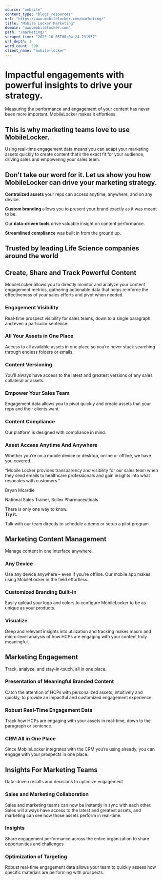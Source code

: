```yaml
---
source: "website"
content_type: "blogs_resources"
url: "https://www.mobilelocker.com/marketing/"
title: "Mobile Locker Marketing"
domain: "www.mobilelocker.com"
path: "/marketing/"
scraped_time: "2025-10-05T00:04:24.731937"
url_depth: 1
word_count: 590
client_name: "mobile-locker"
---
```


# Impactful engagements with powerful insights to drive your strategy.

Measuring the performance and engagement of your content has never been more important. MobileLocker makes it effortless.

## This is why marketing teams love to use MobileLocker.

Using real-time engagement data means you can adapt your marketing assets quickly to create content that’s the exact fit for your audience, driving sales and empowering your sales team.

## Don’t take our word for it. Let us show you how MobileLocker can drive your marketing strategy.

**Centralized assets** your reps can access anytime, anywhere, and on any device.

**Custom branding** allows you to present your brand exactly as it was meant to be.

Our **data-driven tools** drive valuable insight on content performance.

**Streamlined compliance** was built in from the ground up.

## Trusted by leading Life Science companies around the world

## Create, Share and Track Powerful Content

MobileLocker allows you to directly monitor and analyze your content engagement metrics, gathering actionable data that helps reinforce the effectiveness of your sales efforts and pivot when needed.

### Engagement Visibility

Real-time prospect visibility for sales teams, down to a single paragraph and even a particular sentence.

### All Your Assets in One Place

Access to all available assets in one place so you’re never stuck searching through endless folders or emails.

### Content Versioning

You’ll always have access to the latest and greatest versions of any sales collateral or assets.

### Empower Your Sales Team

Engagement data allows you to pivot quickly and create assets that your reps and their clients want.

### Content Compliance

Our platform is designed with compliance in mind.

### Asset Access Anytime And Anywhere

Whether you’re on a mobile device or desktop, online or offline, we have you covered.

“Mobile Locker provides transparency and visibility for our sales team when they send emails to healthcare professionals and gain insights into what resonates with customers.”

Bryan Mcardie

National Sales Trainer, Scilex Pharmaceuticals

There is only one way to know.  
**Try it.**

Talk with our team directly to schedule a demo or setup a pilot program.

## Marketing Content Management

Manage content in one interface anywhere.

### Any Device

Use any device anywhere – even if you’re offline. Our mobile app makes using MobileLocker in the field effortless.

### Customized Branding Built-In

Easily upload your logo and colors to configure MobileLocker to be as unique as your products.

### Visualize

Deep and relevant insights into utilization and tracking makes macro and micro-level analysis of how HCPs are engaging with your content truly meaningful.

## Marketing Engagement

Track, analyze, and stay-in-touch, all in one place.

### Presentation of Meaningful Branded Content

Catch the attention of HCPs with personalized assets, intuitively and quickly, to provide an impactful and customized engagement experience.

### Robust Real-Time Engagement Data

Track how HCPs are engaging with your assets in real-time, down to the paragraph or sentence.

### CRM All in One Place

Since MobileLocker integrates with the CRM you’re using already, you can engage with your prospects in one place.

## Insights For Marketing Teams

Data-driven results and decisions to optimize engagement

### Sales and Marketing Collaboration

Sales and marketing teams can now be instantly in sync with each other. Sales will always have access to the latest and greatest assets, and marketing can see how those assets perform in real-time.

### Insights

Share engagement performance across the entire organization to share opportunities and challenges

### Optimization of Targeting

Robust real-time engagement data allows your team to quickly assess how specific materials are performing with prospects.